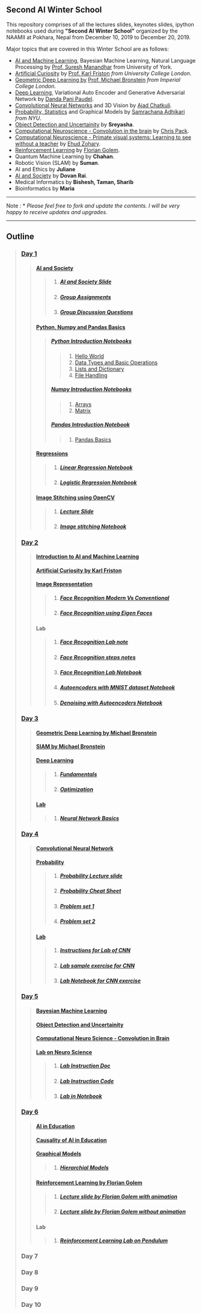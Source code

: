 <h2> Second AI Winter School </h2>
<p>This repository comprises of all the lectures slides, keynotes slides, ipython notebooks used during 
<strong>"Second AI Winter School"</strong> organized by the NAAMII at Pokhara, Nepal from December 10, 2019
 to December 20, 2019.</p>
 
Major topics that are covered in this Winter School are as follows:

* [AI and Machine Learning](Day-2/AI_ML_Intro/Suresh-AI-ML-Intro-extended.pdf), Bayesian Machine Learning, Natural Language Processing by [Prof. Suresh Manandhar](https://scholar.google.co.uk/citations?user=5iH8GVIAAAAJ) from University of York.
* [Artificial Curiosity](Day-2/KeyNotes/Artificial_curiosity_(AI)_KarlFriston.pptx) by [Prof. Karl Friston](https://en.wikipedia.org/wiki/Karl_J._Friston) _from University College London_.
* [Geometric Deep Learning by](Day-3/Geometric_Deep_Learning_by_Michael_Bronstein.pdf) [Prof. Michael Bronstein](https://www.imperial.ac.uk/people/m.bronstein) _from Imperial College London_.
* [Deep Learning](Day-3/DeepLearning), Variational Auto Encoder and Generative Adversarial Network by [Danda Pani Paudel](https://www.vision.ee.ethz.ch/en/members/detail/323/).
* [Convolutional Neural Networks](Day-4/CNN-Introduction.pptx) and 3D Vision by [Ajad Chatkuli](https://www.vision.ee.ethz.ch/en/members/detail/349/).
* [Probability, Statistics](Day-4/Probability/Probability_Statistics.pdf) and Graphical Models by [Samrachana Adhikari](https://med.nyu.edu/faculty/samrachana-adhikari) _from NYU_.
* [Object Detection and Uncertainity](Day-5/ObjectDetection-Uncertainty/ObjectDetectionAndUncertainty.pdf) by __Sreyasha__.
* [Computational Neuroscience - Convolution in the brain](Day-5/ComputationalNeuroscience/Chris_Pack_AI_School_Lecture_2019.pptx) by [Chris Pack](https://www.mcgill.ca/bbme/christopher-pack).
* [Computational Neuroscience - Primate visual systems: Learning to see without a teacher](https://drive.google.com/file/d/1qA4gEhyeYKdDKZmLq35lNjLsgykl9LEs/view?usp=sharing) by [Ehud Zohary](https://elsc.huji.ac.il/faculty-staff/ehud-zohary).
* [Reinforcement Learning](https://docs.google.com/presentation/d/1tEtOb27QxRmXkOuTFMGIM9oCGrnGCz6CLgK7R2YoqVs/edit?usp=sharing) by [Florian Golem](https://fgolemo.github.io/).
* Quantum Machine Learning by __Chahan__.
* Robotic Vision (SLAM) by __Suman__.
* AI and Ethics by __Juliane__ 
* [AI and Society](Day-1/AI_and_Society/AI_society_slide.pdf) by __Dovan Rai__.
* Medical Informatics by __Bishesh, Taman, Sharib__
* Bioinformatics by __Maria__
_________________________________
Note : * _Please feel free to fork and update the contents. I will be very happy to receive updates and upgrades._
__________________________________
## Outline
> ### [Day 1](Day-1)
>> #### [AI and Society](Day-1/AI_and_Society)
>>> 1. ##### [AI and Society Slide](Day-1/AI_and_Society/AI_society_slide.pdf) 
>>> 2. ##### [Group Assignments](Day-1/AI_and_Society/Group_assignments.xlsx)
>>> 3. ##### [Group Discussion Questions](Day-1/AI_and_Society/Group_questions)
>> #### [Python, Numpy and Pandas Basics](Day-1/PythonNumpyPandas)
>>> ##### [Python Introduction Notebooks](Day-1/PythonNumpyPandas/Python_Intro)
>>>> 1. [Hello World](Day-1/PythonNumpyPandas/Python_Intro/Hello_Pokhara.ipynb)
>>>> 2. [Data Types and Basic Operations](Day-1/PythonNumpyPandas/Python_Intro/DataTypes_Operators.ipynb)
>>>> 3. [Lists and Dictionary](Day-1/PythonNumpyPandas/Python_Intro/Lists.ipynb)
>>>> 4. [File Handling](Day-1/PythonNumpyPandas/Python_Intro/File_Handling.ipynb)
>>> ##### [Numpy Introduction Notebooks](Day-1/PythonNumpyPandas/Numpy_Intro)
>>>> 1. [Arrays](Day-1/PythonNumpyPandas/Numpy_Intro/Arrays.ipynb)
>>>> 2. [Matrix](Day-1/PythonNumpyPandas/Numpy_Intro/Matrix.ipynb)
>>> ##### [Pandas Introduction Notebook](Day-1/PythonNumpyPandas/Pandas_Intro)
>>>> 1. [Pandas Basics](Day-1/PythonNumpyPandas/Pandas_Intro/Pandas_Intro.ipynb)
>> #### [Regressions](Day-1/Regressions)
>>> 1. ##### [Linear Regression Notebook](Day-1/Regressions/Lab_on_Linear_Regression.ipynb)
>>> 2. ##### [Logistic Regression Notebook](Day-1/Regressions/Lab_on_Logistic_Regression.ipynb)
>> #### [Image Stitching using OpenCV](Day-1/Image_stitching)
>>> 1. ##### [Lecture Slide](Day-1/Image_stitching/Intro_to_CV_Python.pptx)
>>> 2. ##### [Image stitching Notebook](Day-1/Image_stitching/ImageStitching.ipynb)
> ### [Day 2](Day-2)
>> #### [Introduction to AI and Machine Learning](Day-2/AI_ML_Intro/Suresh-AI-ML-Intro-extended.pdf)
>> #### [Artificial Curiosity by Karl Friston](Day-2/KeyNotes/Artificial_curiosity_(AI)_KarlFriston.pptx)
>> #### [Image Representation](Day-2/Image_representation)
>>> 1. ##### [Face Recognition Modern Vs Conventional](Day-2/Image_representation/Face_Recognition_Modern_vs_Conventional.pdf)
>>> 2. ##### [Face Recognition using Eigen Faces](Day-2/Image_representation/Face_Recognition_Using_Eigenfaces.pdf)
>> #### Lab
>>> 1. ##### [Face Recognition Lab note](Day-2/Image_representation/Lab_Eigenfaces_notes.pdf)
>>> 2. ##### [Face Recognition steps notes](Day-2/Image_representation/steps_for_face_recognition.pdf)
>>> 3. ##### [Face Recognition Lab Notebook](Day-2/Image_representation/Face_Recognition_Lab_Session.ipynb)
>>> 4. ##### [Autoencoders with MNIST dataset Notebook](Day-2/AI_ML_Intro/Autoencoders_with_MNIST_dataset.ipynb)
>>> 5. ##### [Denoising with Autoencoders Notebook](Day-2/AI_ML_Intro/Denoising_with_autoencoders.ipynb)
> ### [Day 3](Day-3)
>> #### [Geometric Deep Learning by Michael Bronstein](https://www.dropbox.com/s/lehay16uqul9ovj/Pokhara%202019.pdf?dl=0)
>> #### [SIAM by Michael Bronstein](https://www.dropbox.com/s/99eyutemrdb17kj/SIAM%202018.pdf?dl=0#)
>> #### [Deep Learning](Day-3/DeepLearning)
>>> 1. ##### [Fundamentals](Day-3/DeepLearning/Deep_Learning_Fundamentals.pdf)
>>> 2. ##### [Optimization](Day-3/DeepLearning/Optimization_General.pdf)
>> #### [Lab](Day-3/Tutorial)
>>> 1. ##### [Neural Network Basics](Day-3/Tutorial/Intro_to_pytorch.ipynb)
> ### [Day 4](Day-4)
>> #### [Convolutional Neural Network](Day-4/CNN-Introduction.pptx)
>> #### [Probability](Day-4/Probability)
>>> 1. ##### [Probability Lecture slide](Day-4/Probability/Probability_Statistics.pdf)
>>> 2. ##### [Probability Cheat Sheet](Day-4/Probability/probability_cheat_sheet.pdf)
>>> 3. ##### [Problem set 1](Day-4/Probability/ProblemSet1.docx)
>>> 4. ##### [Problem set 2](Day-4/Probability/ProblemSet2.doc)
>> #### [Lab](Day-4/Lab_CNN)
>>> 1. ##### [Instructions for Lab of CNN](Day-4/Lab_CNN/Instructions_CNN.docx)
>>> 2. ##### [Lab sample exercise for CNN](Day-4/Lab_CNN/CNN_classification_exercise.py)
>>> 3. ##### [Lab Notebook for CNN exercise](Day-4/Lab_CNN/Day4_CNN.ipynb)
> ### [Day 5](Day-5)
>> #### [Bayesian Machine Learning](Day-5/BayesianML/BayesianML.pdf)
>> #### [Object Detection and Uncertainity](Day-5/ObjectDetection-Uncertainty/ObjectDetectionAndUncertainty.pdf)
>> #### [Computational Neuro Science - Convolution in Brain](Day-5/ComputationalNeuroscience/Chris_Pack_AI_School_Lecture_2019.pptx)
>> #### [Lab on Neuro Science](Day-5/VisualRFLab.doc)
>>> 1. ##### [Lab Instruction Doc](Day-5/VisualRFLab.doc)
>>> 2. ##### [Lab Instruction Code](Day-5/compneuroAISchool.py)
>>> 3. ##### [Lab in Notebook](Day-5/Lab.ipynb)
> ### [Day 6](Day-6)
>> #### [AI in Education](Day-6/AI_in_Education/AI_in_Education.pdf)
>> #### [Causality of AI in Education](Day-6/AI_in_Education/AIED_Causality.pdf)
>> #### [Graphical Models](Day-6/Graphical-Models)
>>> 1. ##### [Hierarchial Models](Day-6/Graphical-Models/HierarchicalModels.pdf)
>> #### [Reinforcement Learning by Florian Golem](Day-6/Reinforcement-Learning)
>>> 1. ##### [Lecture slide by Florian Golem with animation](https://docs.google.com/presentation/d/1tEtOb27QxRmXkOuTFMGIM9oCGrnGCz6CLgK7R2YoqVs/edit?usp=sharing)
>>> 2. ##### [Lecture slide by Florian Golem without animation](Day-6/Reinforcement-Learning/slides-with-animation.txt)
>> #### Lab
>>> 1. ##### [Reinforcement Learning Lab on Pendulum](https://hackmd.io/@shoddy-robots/B12Gm5VRB)
> ### Day 7
> ### Day 8
> ### Day 9
> ### Day 10